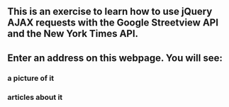 ## This is an exercise to learn how to use jQuery AJAX requests with the Google Streetview API and the New York Times API.

## Enter an address on this webpage. You will see:
### a picture of it
### articles about it